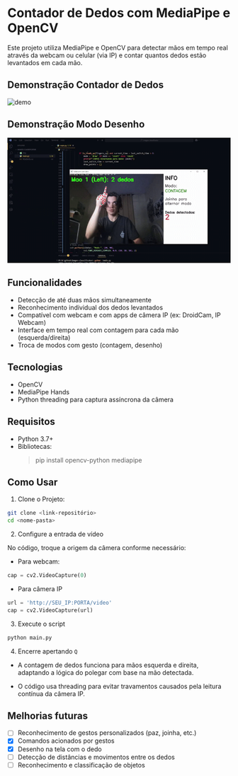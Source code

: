 # Contador de Dedos com MediaPipe e OpenCV

Este projeto utiliza MediaPipe e OpenCV para detectar mãos em tempo real através da webcam ou celular (via IP) e contar quantos dedos estão levantados em cada mão.

## Demonstração Contador de Dedos

<img src="./img/ezgif-4e44264dd77714.gif" alt="demo" width="600" />

## Demonstração Modo Desenho

<img src="./img/ezgif-77412e9a01d2d1.gif" alt="demo" width="600" />

## Funcionalidades

- Detecção de até duas mãos simultaneamente
- Reconhecimento individual dos dedos levantados
- Compatível com webcam e com apps de câmera IP (ex: DroidCam, IP Webcam)
- Interface em tempo real com contagem para cada mão (esquerda/direita)
- Troca de modos com gesto (contagem, desenho)

## Tecnologias

- OpenCV
- MediaPipe Hands
- Python threading para captura assíncrona da câmera

## Requisitos

- Python 3.7+
- Bibliotecas:
    > pip install opencv-python mediapipe

## Como Usar

1. Clone o Projeto:
``` bash
git clone <link-repositório>
cd <nome-pasta>
```

2. Configure a entrada de vídeo

No código, troque a origem da câmera conforme necessário:

- Para webcam:
``` python
cap = cv2.VideoCapture(0)
```

- Para câmera IP
``` python
url = 'http://SEU_IP:PORTA/video'
cap = cv2.VideoCapture(url)
```

3. Execute o script
``` bash
python main.py
```

4. Encerre apertando `Q`

- A contagem de dedos funciona para mãos esquerda e direita, adaptando a lógica do polegar com base na mão detectada.

- O código usa threading para evitar travamentos causados pela leitura contínua da câmera IP.

## Melhorias futuras

- [ ] Reconhecimento de gestos personalizados (paz, joinha, etc.)
- [x] Comandos acionados por gestos
- [x] Desenho na tela com o dedo
- [ ] Detecção de distâncias e movimentos entre os dedos
- [ ] Reconhecimento e classificação de objetos
